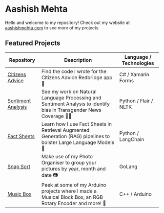 # Aashish Mehta
Hello and welcome to my repository! Check out my website at [aashishmehta.com](https://aashishmehta.com) to see more of my projects.

## Featured Projects

| Repository                                                                | Description                                                                                                               | Language / Technologies |
|---------------------------------------------------------------------------|---------------------------------------------------------------------------------------------------------------------------|-------------------------|
| [Citizens Advice](https://github.com/aashish1498/CitizensAdvice)          | Find the code I wrote for the Citizens Advice Redbridge app 📱                                                           | C# / Xamarin Forms      |
| [Sentiment Analysis](https://github.com/aashish1498/sentiment-analysis)   | See my work on Natural Language Processing and Sentiment Analysis to identify bias in Transgender News Coverage 🏳️‍⚧️       | Python / Flair / NLTK   |
| [Fact Sheets](https://github.com/aashish1498/fact-sheet-rag)              | Learn how I use Fact Sheets in Retrieval Augmented Generation (RAG) pipelines to bolster Large Language Models 📄        | Python / LangChain      |
| [Snap Sort](https://github.com/aashish1498/snap-sort)                     | Make use of my Photo Organiser to group your pictures by year, month and date  📷                                        | GoLang                  |
| [Music Box](https://github.com/aashish1498/Music-Box)                     | Peek at some of my Arduino projects where I made a Musical Block Box, an RGB Rotary Encoder and more!  🤖                | C++ / Arduino           |
